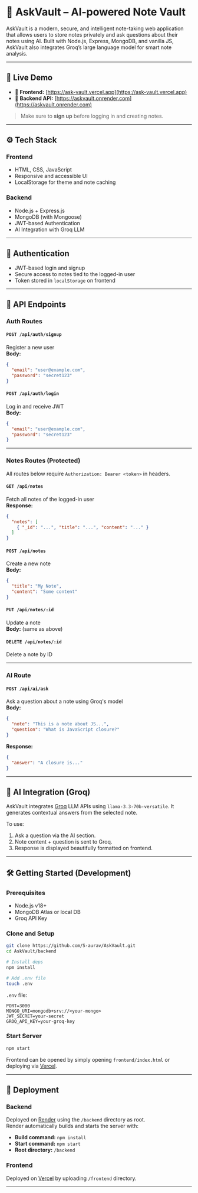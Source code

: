 # 🧠 AskVault – AI-powered Note Vault

AskVault is a modern, secure, and intelligent note-taking web application that allows users to store notes privately and ask questions about their notes using AI. Built with Node.js, Express, MongoDB, and vanilla JS, AskVault also integrates Groq’s large language model for smart note analysis.

---

## 🚀 Live Demo

- 🔗 **Frontend:** [https://ask-vault.vercel.app](https://ask-vault.vercel.app)
- 🔗 **Backend API:** [https://askvault.onrender.com](https://askvault.onrender.com)

> Make sure to **sign up** before logging in and creating notes.

---


## ⚙️ Tech Stack

### Frontend
- HTML, CSS, JavaScript
- Responsive and accessible UI
- LocalStorage for theme and note caching

### Backend
- Node.js + Express.js
- MongoDB (with Mongoose)
- JWT-based Authentication
- AI Integration with Groq LLM

---

## 🔐 Authentication

- JWT-based login and signup
- Secure access to notes tied to the logged-in user
- Token stored in `localStorage` on frontend

---

## 📡 API Endpoints

### Auth Routes

#### `POST /api/auth/signup`
Register a new user  
**Body:**  
```json
{
  "email": "user@example.com",
  "password": "secret123"
}
```

#### `POST /api/auth/login`
Log in and receive JWT  
**Body:**  
```json
{
  "email": "user@example.com",
  "password": "secret123"
}
```

---

### Notes Routes (Protected)

All routes below require `Authorization: Bearer <token>` in headers.

#### `GET /api/notes`
Fetch all notes of the logged-in user  
**Response:**  
```json
{
  "notes": [
    { "_id": "...", "title": "...", "content": "..." }
  ]
}
```

#### `POST /api/notes`
Create a new note  
**Body:**
```json
{
  "title": "My Note",
  "content": "Some content"
}
```

#### `PUT /api/notes/:id`
Update a note  
**Body:** (same as above)

#### `DELETE /api/notes/:id`
Delete a note by ID

---

### AI Route

#### `POST /api/ai/ask`
Ask a question about a note using Groq's model  
**Body:**
```json
{
  "note": "This is a note about JS...",
  "question": "What is JavaScript closure?"
}
```

**Response:**
```json
{
  "answer": "A closure is..."
}
```

---

## 🧠 AI Integration (Groq)

AskVault integrates [Groq](https://groq.com) LLM APIs using `llama-3.3-70b-versatile`. It generates contextual answers from the selected note.

To use:
1. Ask a question via the AI section.
2. Note content + question is sent to Groq.
3. Response is displayed beautifully formatted on frontend.

---

## 🛠️ Getting Started (Development)

### Prerequisites
- Node.js v18+
- MongoDB Atlas or local DB
- Groq API Key

### Clone and Setup

```bash
git clone https://github.com/S-aurav/AskVault.git
cd AskVault/backend

# Install deps
npm install

# Add .env file
touch .env
```

`.env` file:
```
PORT=3000
MONGO_URI=mongodb+srv://<your-mongo>
JWT_SECRET=your-secret
GROQ_API_KEY=your-groq-key
```

### Start Server

```bash
npm start
```

Frontend can be opened by simply opening `frontend/index.html` or deploying via [Vercel](https://vercel.com).

---

## 🚀 Deployment

### Backend
Deployed on [Render](https://render.com) using the `/backend` directory as root.  
Render automatically builds and starts the server with:

- **Build command:** `npm install`
- **Start command:** `npm start`
- **Root directory:** `/backend`

### Frontend
Deployed on [Vercel](https://vercel.com) by uploading `/frontend` directory.  

---
